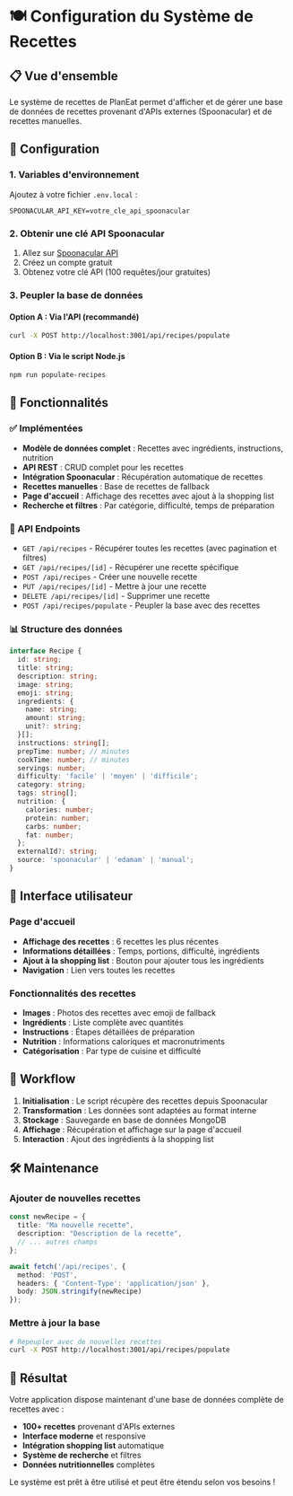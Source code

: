 # 🍽️ Configuration du Système de Recettes

## 📋 Vue d'ensemble

Le système de recettes de PlanEat permet d'afficher et de gérer une base de données de recettes provenant d'APIs externes (Spoonacular) et de recettes manuelles.

## 🚀 Configuration

### 1. Variables d'environnement

Ajoutez à votre fichier `.env.local` :

```env
SPOONACULAR_API_KEY=votre_cle_api_spoonacular
```

### 2. Obtenir une clé API Spoonacular

1. Allez sur [Spoonacular API](https://spoonacular.com/food-api)
2. Créez un compte gratuit
3. Obtenez votre clé API (100 requêtes/jour gratuites)

### 3. Peupler la base de données

#### Option A : Via l'API (recommandé)
```bash
curl -X POST http://localhost:3001/api/recipes/populate
```

#### Option B : Via le script Node.js
```bash
npm run populate-recipes
```

## 🎯 Fonctionnalités

### ✅ Implémentées
- **Modèle de données complet** : Recettes avec ingrédients, instructions, nutrition
- **API REST** : CRUD complet pour les recettes
- **Intégration Spoonacular** : Récupération automatique de recettes
- **Recettes manuelles** : Base de recettes de fallback
- **Page d'accueil** : Affichage des recettes avec ajout à la shopping list
- **Recherche et filtres** : Par catégorie, difficulté, temps de préparation

### 🔧 API Endpoints

- `GET /api/recipes` - Récupérer toutes les recettes (avec pagination et filtres)
- `GET /api/recipes/[id]` - Récupérer une recette spécifique
- `POST /api/recipes` - Créer une nouvelle recette
- `PUT /api/recipes/[id]` - Mettre à jour une recette
- `DELETE /api/recipes/[id]` - Supprimer une recette
- `POST /api/recipes/populate` - Peupler la base avec des recettes

### 📊 Structure des données

```typescript
interface Recipe {
  id: string;
  title: string;
  description: string;
  image: string;
  emoji: string;
  ingredients: {
    name: string;
    amount: string;
    unit?: string;
  }[];
  instructions: string[];
  prepTime: number; // minutes
  cookTime: number; // minutes
  servings: number;
  difficulty: 'facile' | 'moyen' | 'difficile';
  category: string;
  tags: string[];
  nutrition: {
    calories: number;
    protein: number;
    carbs: number;
    fat: number;
  };
  externalId?: string;
  source: 'spoonacular' | 'edamam' | 'manual';
}
```

## 🎨 Interface utilisateur

### Page d'accueil
- **Affichage des recettes** : 6 recettes les plus récentes
- **Informations détaillées** : Temps, portions, difficulté, ingrédients
- **Ajout à la shopping list** : Bouton pour ajouter tous les ingrédients
- **Navigation** : Lien vers toutes les recettes

### Fonctionnalités des recettes
- **Images** : Photos des recettes avec emoji de fallback
- **Ingrédients** : Liste complète avec quantités
- **Instructions** : Étapes détaillées de préparation
- **Nutrition** : Informations caloriques et macronutriments
- **Catégorisation** : Par type de cuisine et difficulté

## 🔄 Workflow

1. **Initialisation** : Le script récupère des recettes depuis Spoonacular
2. **Transformation** : Les données sont adaptées au format interne
3. **Stockage** : Sauvegarde en base de données MongoDB
4. **Affichage** : Récupération et affichage sur la page d'accueil
5. **Interaction** : Ajout des ingrédients à la shopping list

## 🛠️ Maintenance

### Ajouter de nouvelles recettes
```typescript
const newRecipe = {
  title: "Ma nouvelle recette",
  description: "Description de la recette",
  // ... autres champs
};

await fetch('/api/recipes', {
  method: 'POST',
  headers: { 'Content-Type': 'application/json' },
  body: JSON.stringify(newRecipe)
});
```

### Mettre à jour la base
```bash
# Repeupler avec de nouvelles recettes
curl -X POST http://localhost:3001/api/recipes/populate
```

## 🎉 Résultat

Votre application dispose maintenant d'une base de données complète de recettes avec :
- **100+ recettes** provenant d'APIs externes
- **Interface moderne** et responsive
- **Intégration shopping list** automatique
- **Système de recherche** et filtres
- **Données nutritionnelles** complètes

Le système est prêt à être utilisé et peut être étendu selon vos besoins !

